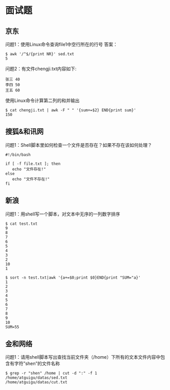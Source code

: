 # 面试题
## 京东
问题1：使用Linux命令查询file1中空行所在的行号
答案：
```
$ awk '/^$/{print NR}' sed.txt 
5
```
问题2：有文件chengji.txt内容如下:
```
张三 40
李四 50
王五 60
```
使用Linux命令计算第二列的和并输出
```
$ cat chengji.txt | awk -F " " '{sum+=$2} END{print sum}'
150
```
## 搜狐&和讯网
问题1：Shell脚本里如何检查一个文件是否存在？如果不存在该如何处理？
```
#!/bin/bash

if [ -f file.txt ]; then
   echo "文件存在!"
else
   echo "文件不存在!"
fi
```
## 新浪
问题1：用shell写一个脚本，对文本中无序的一列数字排序
```
$ cat test.txt
9
8
7
6
5
4
3
2
10
1
```
```
$ sort -n test.txt|awk '{a+=$0;print $0}END{print "SUM="a}'
1
2
3
4
5
6
7
8
9
10
SUM=55
```
## 金和网络
问题1：请用shell脚本写出查找当前文件夹（/home）下所有的文本文件内容中包含有字符”shen”的文件名称
```
$ grep -r "shen" /home | cut -d ":" -f 1
/home/atguigu/datas/sed.txt
/home/atguigu/datas/cut.txt
```
